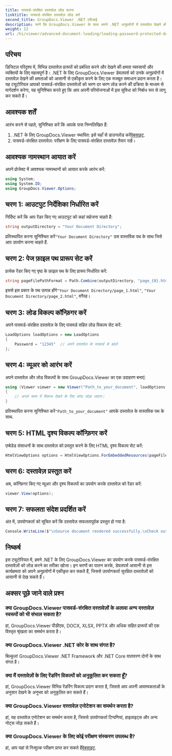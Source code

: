 ```yaml
---
title: पासवर्ड-संरक्षित दस्तावेज़ लोड करना
linktitle: पासवर्ड-संरक्षित दस्तावेज़ लोड करें
second_title: GroupDocs.Viewer .NET एपीआई
description: जानें कि GroupDocs.Viewer के साथ अपने .NET अनुप्रयोगों में दस्तावेज़ देखने की क्षमताओं को आसानी से कैसे एकीकृत किया जाए। यह ट्यूटोरियल एक व्यापक, चरण-दर-चरण मार्गदर्शिका प्रदान करता है।
weight: 12
url: /hi/viewer/advanced-document-loading/loading-password-protected-document/
---
```

## परिचय

डिजिटल परिदृश्य में, विभिन्न दस्तावेज़ प्रारूपों को प्रबंधित करने और देखने की क्षमता व्यवसायों और व्यक्तियों के लिए महत्वपूर्ण है। .NET के लिए GroupDocs.Viewer डेवलपर्स को उनके अनुप्रयोगों में दस्तावेज़ देखने की क्षमताओं को आसानी से एकीकृत करने के लिए एक मजबूत समाधान प्रदान करता है। यह ट्यूटोरियल आपको पासवर्ड-संरक्षित दस्तावेज़ों को चरण दर चरण लोड करने की प्रक्रिया के माध्यम से मार्गदर्शन करेगा, यह सुनिश्चित करते हुए कि आप अपनी परियोजनाओं में इस सुविधा को निर्बाध रूप से लागू कर सकते हैं।

## आवश्यक शर्तें

आरंभ करने से पहले, सुनिश्चित करें कि आपके पास निम्नलिखित हैं:

1.  .NET के लिए GroupDocs.Viewer स्थापित: इसे यहाँ से डाउनलोड करें[वेबसाइट](https://releases.groupdocs.com/viewer/net/).
2. पासवर्ड-संरक्षित दस्तावेज़: परीक्षण के लिए पासवर्ड-संरक्षित दस्तावेज़ तैयार रखें।

## आवश्यक नामस्थान आयात करें

अपने प्रोजेक्ट में आवश्यक नामस्थानों को आयात करके आरंभ करें:

```csharp
using System;
using System.IO;
using GroupDocs.Viewer.Options;
```

## चरण 1: आउटपुट निर्देशिका निर्धारित करें

निर्दिष्ट करें कि आप रेंडर किए गए आउटपुट को कहां सहेजना चाहते हैं:

```csharp
string outputDirectory = "Your Document Directory";
```
 प्रतिस्थापित करना सुनिश्चित करें`"Your Document Directory"` उस वास्तविक पथ के साथ जिसे आप उपयोग करना चाहते हैं.

## चरण 2: पेज फ़ाइल पथ प्रारूप सेट करें

प्रत्येक रेंडर किए गए पृष्ठ के फ़ाइल पथ के लिए प्रारूप निर्धारित करें:

```csharp
string pageFilePathFormat = Path.Combine(outputDirectory, "page_{0}.html");
```

 इससे इस प्रकार के पथ उत्पन्न होंगे`"Your Document Directory/page_1.html"`, `"Your Document Directory/page_2.html"`, वगैरह।

## चरण 3: लोड विकल्प कॉन्फ़िगर करें

अपने पासवर्ड-संरक्षित दस्तावेज़ के लिए पासवर्ड सहित लोड विकल्प सेट करें:

```csharp
LoadOptions loadOptions = new LoadOptions
{
    Password = "12345"  // अपने दस्तावेज़ के पासवर्ड से बदलें
};
```

## चरण 4: व्यूअर को आरंभ करें

अपने दस्तावेज़ और लोड विकल्पों के साथ GroupDocs.Viewer का एक उदाहरण बनाएं:

```csharp
using (Viewer viewer = new Viewer("Path_to_your_document", loadOptions))
{
    // अगले चरण में विकल्प देखने के लिए कोड जोड़ा जाएगा।
}
```
 प्रतिस्थापित करना सुनिश्चित करें`"Path_to_your_document"` आपके दस्तावेज़ के वास्तविक पथ के साथ.

## चरण 5: HTML दृश्य विकल्प कॉन्फ़िगर करें

एम्बेडेड संसाधनों के साथ दस्तावेज़ को प्रस्तुत करने के लिए HTML दृश्य विकल्प सेट करें:

```csharp
HtmlViewOptions options = HtmlViewOptions.ForEmbeddedResources(pageFilePathFormat);
```

## चरण 6: दस्तावेज़ प्रस्तुत करें

अब, कॉन्फ़िगर किए गए व्यूअर और दृश्य विकल्पों का उपयोग करके दस्तावेज़ को रेंडर करें:

```csharp
viewer.View(options);
```

## चरण 7: सफलता संदेश प्रदर्शित करें

अंत में, उपयोगकर्ता को सूचित करें कि दस्तावेज़ सफलतापूर्वक प्रस्तुत हो गया है:

```csharp
Console.WriteLine($"\nSource document rendered successfully.\nCheck output in {outputDirectory}.");
```

## निष्कर्ष

इस ट्यूटोरियल में, हमने .NET के लिए GroupDocs.Viewer का उपयोग करके पासवर्ड-संरक्षित दस्तावेज़ों को लोड करने का तरीका खोजा। इन चरणों का पालन करके, डेवलपर्स आसानी से इस कार्यक्षमता को अपने अनुप्रयोगों में एकीकृत कर सकते हैं, जिससे उपयोगकर्ता सुरक्षित दस्तावेज़ों को आसानी से देख सकते हैं।

## अक्सर पूछे जाने वाले प्रश्न

### क्या GroupDocs.Viewer पासवर्ड-संरक्षित दस्तावेज़ों के अलावा अन्य दस्तावेज़ स्वरूपों को भी संभाल सकता है?

हां, GroupDocs.Viewer पीडीएफ, DOCX, XLSX, PPTX और अधिक सहित प्रारूपों की एक विस्तृत श्रृंखला का समर्थन करता है।

### क्या GroupDocs.Viewer .NET कोर के साथ संगत है?

बिल्कुल! GroupDocs.Viewer .NET Framework और .NET Core वातावरण दोनों के साथ संगत है।

### क्या मैं दस्तावेज़ों के लिए रेंडरिंग विकल्पों को अनुकूलित कर सकता हूँ?

हां, GroupDocs.Viewer विभिन्न रेंडरिंग विकल्प प्रदान करता है, जिससे आप अपनी आवश्यकताओं के अनुसार देखने के अनुभव को अनुकूलित कर सकते हैं।

### क्या GroupDocs.Viewer दस्तावेज़ एनोटेशन का समर्थन करता है?

हां, यह दस्तावेज़ एनोटेशन का समर्थन करता है, जिससे उपयोगकर्ता टिप्पणियां, हाइलाइट्स और अन्य नोट्स जोड़ सकते हैं।

### क्या GroupDocs.Viewer के लिए कोई परीक्षण संस्करण उपलब्ध है?

 हां, आप यहां से निःशुल्क परीक्षण प्राप्त कर सकते हैं[वेबसाइट](https://releases.groupdocs.com/).